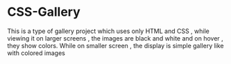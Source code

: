 # CSS-Gallery
This is a type of gallery project which uses only HTML and CSS , while viewing it on larger screens , the images are black and white and on hover , they show colors. While on smaller screen  , the display is simple gallery like with colored images
